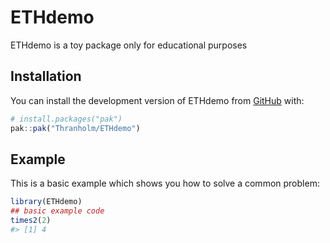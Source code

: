 
<!-- README.md is generated from README.Rmd. Please edit that file -->

# ETHdemo

<!-- badges: start -->
<!-- badges: end -->

ETHdemo is a toy package only for educational purposes

## Installation

You can install the development version of ETHdemo from
[GitHub](https://github.com/) with:

``` r
# install.packages("pak")
pak::pak("Thranholm/ETHdemo")
```

## Example

This is a basic example which shows you how to solve a common problem:

``` r
library(ETHdemo)
## basic example code
times2(2)
#> [1] 4
```
